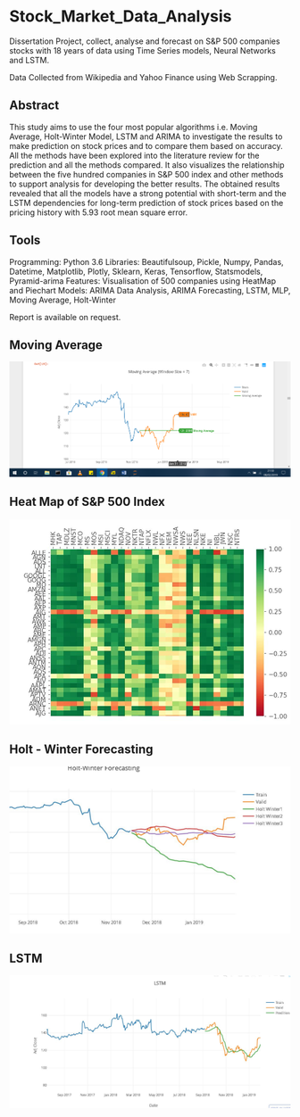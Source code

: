 # Stock_Market_Data_Analysis
Dissertation Project, collect, analyse and forecast on S&amp;P 500 companies stocks with 18 years of data using Time Series models, Neural Networks and LSTM.

Data Collected from Wikipedia and Yahoo Finance using Web Scrapping.

## Abstract

This study aims to use the four most popular algorithms i.e. Moving Average, Holt-Winter Model, LSTM and ARIMA to investigate the results to make prediction on stock prices and to compare them based on accuracy. All the methods have been explored into the literature review for the prediction and all the methods compared. It also visualizes the relationship between the five hundred companies in S&P 500 index and other methods to support analysis for developing the better results.
The obtained results revealed that all the models have a strong potential with short-term and the LSTM dependencies for long-term prediction of stock prices based on the pricing history with 5.93 root mean square error.

## Tools

Programming: Python 3.6
Libraries: Beautifulsoup, Pickle, Numpy, Pandas, Datetime, Matplotlib, Plotly, Sklearn, Keras, Tensorflow, Statsmodels, Pyramid-arima 
Features: Visualisation of 500 companies using HeatMap and Piechart
Models: ARIMA Data Analysis, ARIMA Forecasting, LSTM, MLP, Moving Average, Holt-Winter

Report is available on request.
## Moving Average
![](Screenshots/Screenshot%20(70).png)

## Heat Map of S&P 500 Index 
![](Screenshots/zoomin.JPG)

## Holt - Winter Forecasting
![](Screenshots/hw315.JPG)

## LSTM 
![](Screenshots/lstmp.JPG)
